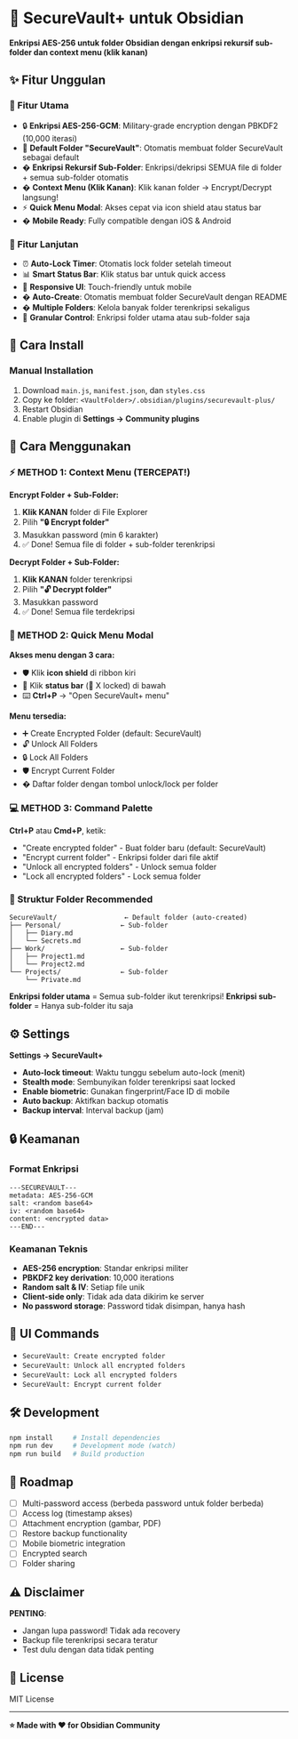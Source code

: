# 🔐 SecureVault+ untuk Obsidian

**Enkripsi AES-256 untuk folder Obsidian dengan enkripsi rekursif sub-folder dan context menu (klik kanan)**

## ✨ Fitur Unggulan

### 🎯 Fitur Utama
- 🔒 **Enkripsi AES-256-GCM**: Military-grade encryption dengan PBKDF2 (10,000 iterasi)
- 📁 **Default Folder "SecureVault"**: Otomatis membuat folder SecureVault sebagai default
- � **Enkripsi Rekursif Sub-Folder**: Enkripsi/dekripsi SEMUA file di folder + semua sub-folder otomatis
- �️ **Context Menu (Klik Kanan)**: Klik kanan folder → Encrypt/Decrypt langsung!
- ⚡ **Quick Menu Modal**: Akses cepat via icon shield atau status bar
- � **Mobile Ready**: Fully compatible dengan iOS & Android

### 🚀 Fitur Lanjutan
- ⏰ **Auto-Lock Timer**: Otomatis lock folder setelah timeout
- 📊 **Smart Status Bar**: Klik status bar untuk quick access
- 🎨 **Responsive UI**: Touch-friendly untuk mobile
- � **Auto-Create**: Otomatis membuat folder SecureVault dengan README
- � **Multiple Folders**: Kelola banyak folder terenkripsi sekaligus
- 🎯 **Granular Control**: Enkripsi folder utama atau sub-folder saja

## 🚀 Cara Install

### Manual Installation
1. Download `main.js`, `manifest.json`, dan `styles.css`
2. Copy ke folder: `<VaultFolder>/.obsidian/plugins/securevault-plus/`
3. Restart Obsidian
4. Enable plugin di **Settings → Community plugins**

## 📖 Cara Menggunakan

### ⚡ METHOD 1: Context Menu (TERCEPAT!)

**Encrypt Folder + Sub-Folder:**
1. **Klik KANAN** folder di File Explorer
2. Pilih **"🔒 Encrypt folder"**
3. Masukkan password (min 6 karakter)
4. ✅ Done! Semua file di folder + sub-folder terenkripsi

**Decrypt Folder + Sub-Folder:**
1. **Klik KANAN** folder terenkripsi
2. Pilih **"🔓 Decrypt folder"**
3. Masukkan password
4. ✅ Done! Semua file terdekripsi

### 🎯 METHOD 2: Quick Menu Modal

**Akses menu dengan 3 cara:**
- 🛡️ Klik **icon shield** di ribbon kiri
- 🔐 Klik **status bar** (🔐 X locked) di bawah
- ⌨️ **Ctrl+P** → "Open SecureVault+ menu"

**Menu tersedia:**
- ➕ Create Encrypted Folder (default: SecureVault)
- 🔓 Unlock All Folders
- 🔒 Lock All Folders
- 🛡️ Encrypt Current Folder
- � Daftar folder dengan tombol unlock/lock per folder

### 💻 METHOD 3: Command Palette

**Ctrl+P** atau **Cmd+P**, ketik:
- "Create encrypted folder" - Buat folder baru (default: SecureVault)
- "Encrypt current folder" - Enkripsi folder dari file aktif
- "Unlock all encrypted folders" - Unlock semua folder
- "Lock all encrypted folders" - Lock semua folder

### 📁 Struktur Folder Recommended

```
SecureVault/                 ← Default folder (auto-created)
├── Personal/               ← Sub-folder
│   ├── Diary.md
│   └── Secrets.md
├── Work/                   ← Sub-folder
│   ├── Project1.md
│   └── Project2.md
└── Projects/               ← Sub-folder
    └── Private.md
```

**Enkripsi folder utama** = Semua sub-folder ikut terenkripsi!
**Enkripsi sub-folder** = Hanya sub-folder itu saja

## ⚙️ Settings

**Settings → SecureVault+**

- **Auto-lock timeout**: Waktu tunggu sebelum auto-lock (menit)
- **Stealth mode**: Sembunyikan folder terenkripsi saat locked
- **Enable biometric**: Gunakan fingerprint/Face ID di mobile
- **Auto backup**: Aktifkan backup otomatis
- **Backup interval**: Interval backup (jam)

## 🔒 Keamanan

### Format Enkripsi
```
---SECUREVAULT---
metadata: AES-256-GCM
salt: <random base64>
iv: <random base64>
content: <encrypted data>
---END---
```

### Keamanan Teknis
- **AES-256 encryption**: Standar enkripsi militer
- **PBKDF2 key derivation**: 10,000 iterations
- **Random salt & IV**: Setiap file unik
- **Client-side only**: Tidak ada data dikirim ke server
- **No password storage**: Password tidak disimpan, hanya hash

## 🎨 UI Commands

- `SecureVault: Create encrypted folder`
- `SecureVault: Unlock all encrypted folders`
- `SecureVault: Lock all encrypted folders`
- `SecureVault: Encrypt current folder`

## 🛠️ Development

```bash
npm install     # Install dependencies
npm run dev     # Development mode (watch)
npm run build   # Build production
```

## 📝 Roadmap

- [ ] Multi-password access (berbeda password untuk folder berbeda)
- [ ] Access log (timestamp akses)
- [ ] Attachment encryption (gambar, PDF)
- [ ] Restore backup functionality
- [ ] Mobile biometric integration
- [ ] Encrypted search
- [ ] Folder sharing

## ⚠️ Disclaimer

**PENTING**: 
- Jangan lupa password! Tidak ada recovery
- Backup file terenkripsi secara teratur
- Test dulu dengan data tidak penting

## 📄 License

MIT License

---

**⭐ Made with ❤️ for Obsidian Community**
